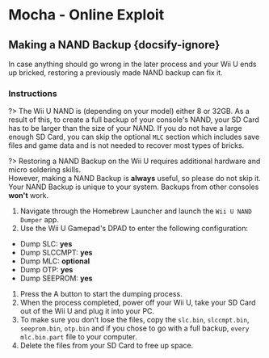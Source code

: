# Mocha - Online Exploit

## Making a NAND Backup {docsify-ignore}

In case anything should go wrong in the later process and your Wii U ends up bricked, restoring a previously made NAND backup can fix it.

### Instructions

?> The Wii U NAND is (depending on your model) either 8 or 32GB. As a result of this, to create a full backup of your console's NAND, your SD Card has to be larger than the size of your NAND. If you do not have a large enough SD Card, you can skip the optional `MLC` section which includes save files and game data and is not needed to recover most types of bricks.

?> Restoring a NAND Backup on the Wii U requires additional hardware and micro soldering skills. <br>However, making a NAND Backup is **always** useful, so please do not skip it. <br>Your NAND Backup is unique to your system. Backups from other consoles **won't** work.

1. Navigate through the Homebrew Launcher and launch the `Wii U NAND Dumper` app.
1. Use the Wii U Gamepad's DPAD to enter the following configuration:
 - Dump SLC: **yes**
 - Dump SLCCMPT: **yes**
 - Dump MLC: **optional**
 - Dump OTP: **yes**
 - Dump SEEPROM: **yes**
1. Press the A button to start the dumping process.
1. When the process completed, power off your Wii U, take your SD Card out of the Wii U and plug it into your PC.
1. To make sure you don't lose the files, copy the `slc.bin`, `slccmpt.bin`, `seeprom.bin`, `otp.bin` and if you chose to go with a full backup, `every mlc.bin.part` file to your computer.
1. Delete the files from your SD Card to free up space.